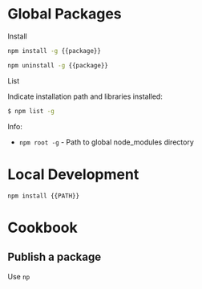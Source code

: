# Global Packages

Install

```sh
npm install -g {{package}}
```

```sh
npm uninstall -g {{package}}
```

List

Indicate installation path and libraries installed:

```sh
$ npm list -g
```

Info:

* `npm root -g` - Path to global node_modules directory

# Local Development


```
npm install {{PATH}}
```

# Cookbook

## Publish a package

Use `np`
